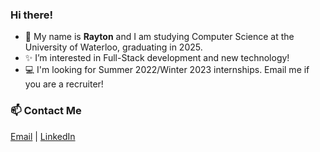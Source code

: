 ### Hi there!
- 🤝 My name is **Rayton** and I am studying Computer Science at the University of Waterloo, graduating in 2025.
- ✨ I’m interested in Full-Stack development and new technology!
- 💻 I'm looking for Summer 2022/Winter 2023 internships. Email me if you are a recruiter!

### 📫 Contact Me 
[Email](mailto:raytonlin@gmail.com) | [LinkedIn](https://www.linkedin.com/in/raytonlin2002)

